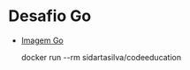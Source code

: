 # Desafio Go

* [Imagem Go](https://hub.docker.com/repository/docker/sidartasilva/codeeducation)


    docker run --rm sidartasilva/codeeducation

